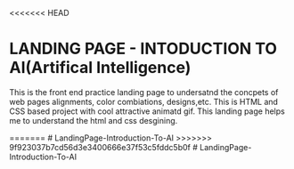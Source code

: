 <<<<<<< HEAD
<h1>LANDING PAGE - INTODUCTION TO AI(Artifical Intelligence)</h1>

<p>This is the front end practice landing page to undersatnd the concpets of web pages alignments, color combiations, designs,etc. This is HTML and CSS based project with cool attractive animatd gif. This landing page helps me to understand the html and css desgining.</p>
=======
# LandingPage-Introduction-To-AI
>>>>>>> 9f923037b7cd56d3e3400666e37f53c5fddc5b0f
#   L a n d i n g P a g e - I n t r o d u c t i o n - T o - A I  
 